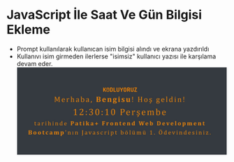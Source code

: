 # JavaScript İle Saat Ve Gün Bilgisi Ekleme
- Prompt kullanılarak kullanıcan isim bilgisi alındı ve ekrana yazdırıldı
- Kullanıvı isim girmeden ilerlerse "isimsiz" kullanıcı yazısı ile karşılama devam eder.
![SaatEkranı](clock.jpeg)
